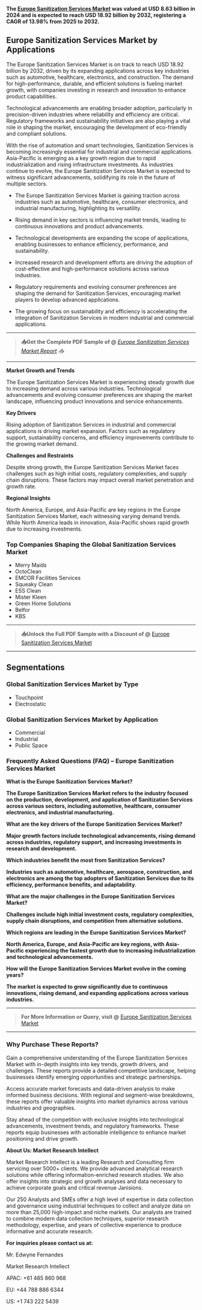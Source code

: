 <p><strong>The <a href="https://www.marketresearchintellect.com/download-sample/?rid=1074468&amp;utm_source=Pulse-April-Europe&amp;utm_medium=852">Europe Sanitization Services Market</a> was valued at USD 8.63 billion in 2024 and is expected to reach USD 18.92 billion by 2032, registering a CAGR of 13.98% from 2025 to 2032.</strong></p><h2>Europe Sanitization Services Market by Applications&nbsp;</h2><p><p>The Europe Sanitization Services Market is on track to reach USD 18.92 billion by 2032, driven by its expanding applications across key industries such as automotive, healthcare, electronics, and construction. The demand for high-performance, durable, and efficient solutions is fueling market growth, with companies investing in research and innovation to enhance product capabilities.</p><p>Technological advancements are enabling broader adoption, particularly in precision-driven industries where reliability and efficiency are critical. Regulatory frameworks and sustainability initiatives are also playing a vital role in shaping the market, encouraging the development of eco-friendly and compliant solutions.</p><p>With the rise of automation and smart technologies, Sanitization Services is becoming increasingly essential for industrial and commercial applications. Asia-Pacific is emerging as a key growth region due to rapid industrialization and rising infrastructure investments. As industries continue to evolve, the Europe Sanitization Services Market is expected to witness significant advancements, solidifying its role in the future of multiple sectors.</p></p><ul><li><p>The Europe Sanitization Services Market is gaining traction across industries such as automotive, healthcare, consumer electronics, and industrial manufacturing, highlighting its versatility.</p></li><li><p>Rising demand in key sectors is influencing market trends, leading to continuous innovations and product advancements.</p></li><li><p>Technological developments are expanding the scope of applications, enabling businesses to enhance efficiency, performance, and sustainability.</p></li><li><p>Increased research and development efforts are driving the adoption of cost-effective and high-performance solutions across various industries.</p></li><li><p>Regulatory requirements and evolving consumer preferences are shaping the demand for Sanitization Services, encouraging market players to develop advanced applications.</p></li><li><p>The growing focus on sustainability and efficiency is accelerating the integration of Sanitization Services in modern industrial and commercial applications.</p></li></ul><hr /><blockquote><p><strong><span class="font-[700]">📥Get the Complete PDF Sample of @ </span></strong><em><span class="font-[700]"><a href="https://www.marketresearchintellect.com/download-sample/?rid=1074468&amp;utm_source=Pulse-April-Europe&amp;utm_medium=852" target="_blank" data-tracking-control-name="article-ssr-frontend-pulse_little-text-block" data-tracking-will-navigate="" data-test-link="">Europe Sanitization Services Market Report</a>&nbsp;📥</span></em></p></blockquote><hr /><p class="" data-start="77" data-end="360"><strong data-start="77" data-end="105">Market Growth and Trends</strong></p><p class="" data-start="77" data-end="360">The Europe Sanitization Services Market is experiencing steady growth due to increasing demand across various industries. Technological advancements and evolving consumer preferences are shaping the market landscape, influencing product innovations and service enhancements.</p><p class="" data-start="362" data-end="606"><strong data-start="362" data-end="377">Key Drivers</strong></p><p class="" data-start="362" data-end="606">Rising adoption of Sanitization Services in industrial and commercial applications is driving market expansion. Factors such as regulatory support, sustainability concerns, and efficiency improvements contribute to the growing market demand.</p><p class="" data-start="608" data-end="849"><strong data-start="608" data-end="637">Challenges and Restraints</strong></p><p class="" data-start="608" data-end="849">Despite strong growth, the Europe Sanitization Services Market faces challenges such as high initial costs, regulatory complexities, and supply chain disruptions. These factors may impact overall market penetration and growth rate.</p><p class="" data-start="851" data-end="1095"><strong data-start="851" data-end="872">Regional Insights</strong></p><p class="" data-start="851" data-end="1095">North America, Europe, and Asia-Pacific are key regions in the Europe Sanitization Services Market, each witnessing varying demand trends. While North America leads in innovation, Asia-Pacific shows rapid growth due to increasing investments.</p><p><h3>Top Companies Shaping the Global Sanitization Services Market </h3><ul><li>Merry Maids</li><li> OctoClean</li><li> EMCOR Facilities Services</li><li> Squeaky Clean</li><li> ESS Clean</li><li> Mister Kleen</li><li> Green Home Solutions</li><li> Belfor</li><li> KBS</li></ul></p><hr /><blockquote><p><strong>📥Unlock the Full PDF Sample with a Discount of @</strong> <a href="https://www.marketresearchintellect.com/ask-for-discount/?rid=1074468&amp;utm_source=Pulse-April-Europe&amp;utm_medium=852">Europe Sanitization Services Market</a></p></blockquote><hr /><p><h2>Segmentations</h2><h3>Global Sanitization Services Market by Type</h3><ul><li>Touchpoint</li><li>Electrostatic</li></ul><h3>Global Sanitization Services Market by Application</h3><ul><li>Commercial</li><li>Industrial</li><li>Public Space</li></ul></p><h3><strong>Frequently Asked Questions (FAQ) &ndash; Europe Sanitization Services Market</strong></h3><p><strong>What is the Europe Sanitization Services Market?</strong></p><p><strong>The Europe Sanitization Services Market refers to the industry focused on the production, development, and application of Sanitization Services across various sectors, including automotive, healthcare, consumer electronics, and industrial manufacturing.</strong></p><p><strong>What are the key drivers of the Europe Sanitization Services Market?</strong></p><p><strong>Major growth factors include technological advancements, rising demand across industries, regulatory support, and increasing investments in research and development.</strong></p><p><strong>Which industries benefit the most from Sanitization Services?</strong></p><p><strong>Industries such as automotive, healthcare, aerospace, construction, and electronics are among the top adopters of Sanitization Services due to its efficiency, performance benefits, and adaptability.</strong></p><p><strong>What are the major challenges in the Europe Sanitization Services Market?</strong></p><p><strong>Challenges include high initial investment costs, regulatory complexities, supply chain disruptions, and competition from alternative solutions.</strong></p><p><strong>Which regions are leading in the Europe Sanitization Services Market?</strong></p><p><strong>North America, Europe, and Asia-Pacific are key regions, with Asia-Pacific experiencing the fastest growth due to increasing industrialization and technological advancements.</strong></p><p><strong>How will the Europe Sanitization Services Market evolve in the coming years?</strong></p><p><strong>The market is expected to grow significantly due to continuous innovations, rising demand, and expanding applications across various industries.</strong></p><hr /><blockquote><p><span class="font-[700]"><strong>For More Information or Query, visit&nbsp;@</strong>&nbsp;</span><span class="font-[700]"><a href="https://www.marketresearchintellect.com/product/sanitization-services-market/?utm_source=Linkedin&utm_medium=852" target="_blank" data-tracking-control-name="article-ssr-frontend-pulse_little-text-block" data-tracking-will-navigate="" data-test-link="">Europe Sanitization Services Market</a></span></p></blockquote><hr /><h3><strong data-start="0" data-end="31">Why Purchase These Reports?</strong></h3><p class="" data-start="35" data-end="297">Gain a comprehensive understanding of the Europe Sanitization Services Market with in-depth insights into key trends, growth drivers, and challenges. These reports provide a detailed competitive landscape, helping businesses identify emerging opportunities and strategic partnerships.</p><p class="" data-start="299" data-end="540">Access accurate market forecasts and data-driven analysis to make informed business decisions. With regional and segment-wise breakdowns, these reports offer valuable insights into market dynamics across various industries and geographies.</p><p class="" data-start="542" data-end="784">Stay ahead of the competition with exclusive insights into technological advancements, investment trends, and regulatory frameworks. These reports equip businesses with actionable intelligence to enhance market positioning and drive growth.</p><p><strong><span class="font-[700]">About Us: Market Research Intellect</span></strong></p><p><span class="">Market Research Intellect is a leading Research and Consulting firm servicing over 5000+ clients. We provide advanced analytical research solutions while offering information-enriched research studies.&nbsp;</span>We also offer insights into strategic and growth analyses and data necessary to achieve corporate goals and critical revenue Janisions.</p><p><span class="">Our 250 Analysts and SMEs offer a high level of expertise in data collection and governance using industrial techniques to collect and analyze data on more than 25,000 high-impact and niche markets. Our analysts are trained to combine modern data collection techniques, superior research methodology, expertise, and years of collective experience to produce informative and accurate research.</span></p><p><strong>For inquiries please contact us at:</strong></p><p>Mr. Edwyne Fernandes</p><p>Market Research Intellect</p><p>APAC: +61 485 860 968</p><p>EU: +44 788 886 6344</p><p>US: +1 743 222 5439</p>